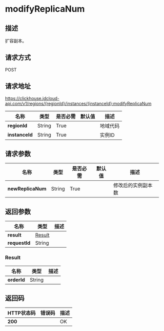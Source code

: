 # modifyReplicaNum


## 描述
扩容副本。

## 请求方式
POST

## 请求地址
https://clickhouse.jdcloud-api.com/v1/regions/{regionId}/instances/{instanceId}:modifyReplicaNum

|名称|类型|是否必需|默认值|描述|
|---|---|---|---|---|
|**regionId**|String|True| |地域代码|
|**instanceId**|String|True| |实例ID|

## 请求参数
|名称|类型|是否必需|默认值|描述|
|---|---|---|---|---|
|**newReplicaNum**|String|True| |修改后的实例副本数|


## 返回参数
|名称|类型|描述|
|---|---|---|
|**result**|[Result](#result)| |
|**requestId**|String| |

### <div id="Result">Result</div>
|名称|类型|描述|
|---|---|---|
|**orderId**|String| |

## 返回码
|HTTP状态码|错误码|描述|
|---|---|---|
|**200**||OK|
